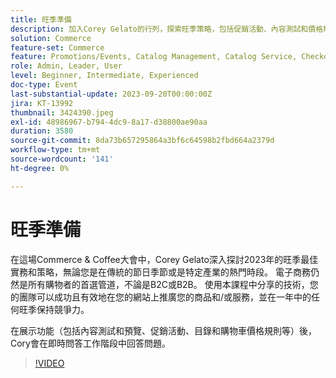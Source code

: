 ```yaml
---
title: 旺季準備
description: 加入Corey Gelato的行列，探索旺季策略，包括促銷活動、內容測試和價格規則，以及即時示範和專家秘訣，協助您的電子商務網站全年保持競爭力。
solution: Commerce
feature-set: Commerce
feature: Promotions/Events, Catalog Management, Catalog Service, Checkout, Best Practices, Price Rules
role: Admin, Leader, User
level: Beginner, Intermediate, Experienced
doc-type: Event
last-substantial-update: 2023-09-20T00:00:00Z
jira: KT-13992
thumbnail: 3424390.jpeg
exl-id: 48986967-b794-4dc9-8a17-d38800ae90aa
duration: 3580
source-git-commit: 8da73b657295864a3bf6c64598b2fbd664a2379d
workflow-type: tm+mt
source-wordcount: '141'
ht-degree: 0%

---
```


# 旺季準備

在這場Commerce &amp; Coffee大會中，Corey Gelato深入探討2023年的旺季最佳實務和策略，無論您是在傳統的節日季節或是特定產業的熱門時段。 電子商務仍然是所有購物者的首選管道，不論是B2C或B2B。 使用本課程中分享的技術，您的團隊可以成功且有效地在您的網站上推廣您的商品和/或服務，並在一年中的任何旺季保持競爭力。

在展示功能（包括內容測試和預覽、促銷活動、目錄和購物車價格規則等）後，Cory會在即時問答工作階段中回答問題。

>[!VIDEO](https://video.tv.adobe.com/v/3424390/?learn=on)
